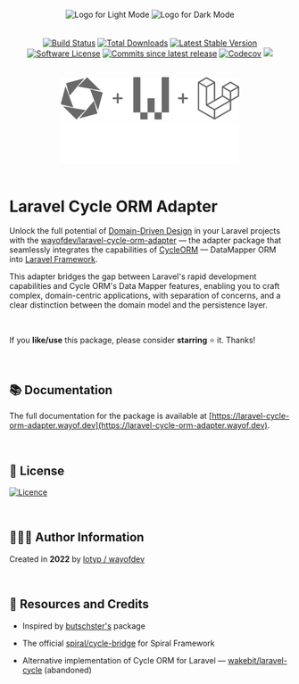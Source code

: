 <br>

<div align="center">
<img width="456" src="https://raw.githubusercontent.com/wayofdev/laravel-cycle-orm-adapter/master/assets/logo.gh-light-mode-only.png#gh-light-mode-only" alt="Logo for Light Mode">
<img width="456" src="https://raw.githubusercontent.com/wayofdev/laravel-cycle-orm-adapter/master/assets/logo.gh-dark-mode-only.png#gh-dark-mode-only" alt="Logo for Dark Mode">
</div>


<br>

<br>

<div align="center">
<a href="https://github.com/wayofdev/laravel-cycle-orm-adapter/actions"><img alt="Build Status" src="https://img.shields.io/endpoint.svg?url=https%3A%2F%2Factions-badge.atrox.dev%2Fwayofdev%2Flaravel-cycle-orm-adapter%2Fbadge&style=flat-square"/></a>
<a href="https://packagist.org/packages/wayofdev/laravel-cycle-orm-adapter"><img src="https://img.shields.io/packagist/dt/wayofdev/laravel-cycle-orm-adapter?&style=flat-square&logo=packagist" alt="Total Downloads"></a>
<a href="https://packagist.org/packages/wayofdev/laravel-cycle-orm-adapter"><img src="https://img.shields.io/packagist/v/wayofdev/laravel-cycle-orm-adapter?&style=flat-square&logo=packagist" alt="Latest Stable Version"></a>
<a href="https://packagist.org/packages/wayofdev/laravel-cycle-orm-adapter"><img src="https://img.shields.io/packagist/l/wayofdev/laravel-cycle-orm-adapter?style=flat-square&color=blue&logo=packagist" alt="Software License"/></a>
<a href="https://packagist.org/packages/wayofdev/laravel-cycle-orm-adapter"><img alt="Commits since latest release" src="https://img.shields.io/github/commits-since/wayofdev/laravel-cycle-orm-adapter/latest?style=flat-square"></a>
<a href="https://app.codecov.io/gh/wayofdev/laravel-cycle-orm-adapter"><img alt="Codecov" src="https://img.shields.io/codecov/c/github/wayofdev/laravel-cycle-orm-adapter?style=flat-square&logo=codecov"></a>
<a href=""><img src="https://img.shields.io/badge/phpstan%20level-6%20of%209-yellowgreen?style=flat-square&logo=php"></a>
</div>

<br>

<br>

<div align="center">
<img width="320" src="assets/on-white-bg.png#gh-light-mode-only">
<img width="320" src="assets/on-black-bg.png#gh-dark-mode-only">
</div>

<br>

# Laravel Cycle ORM Adapter

Unlock the full potential of [Domain-Driven Design](https://en.wikipedia.org/wiki/Domain-driven_design) in your Laravel projects with the [wayofdev/laravel-cycle-orm-adapter](https://github.com/wayofdev/laravel-cycle-orm-adapter) — the adapter package that seamlessly integrates the capabilities of [CycleORM](https://cycle-orm.dev) — DataMapper ORM into [Laravel Framework](https://laravel.com).

This adapter bridges the gap between Laravel's rapid development capabilities and Cycle ORM's Data Mapper features, enabling you to craft complex, domain-centric applications, with separation of concerns, and a clear distinction between the domain model and the persistence layer.

<br>

If you **like/use** this package, please consider **starring** ⭐️ it. Thanks!

<br>

## 📚 Documentation

The full documentation for the package is available at [https://laravel-cycle-orm-adapter.wayof.dev](https://laravel-cycle-orm-adapter.wayof.dev).

<br>

## 🤝 License

[![Licence](https://img.shields.io/github/license/wayofdev/laravel-cycle-orm-adapter?style=for-the-badge&color=blue)](./LICENSE)

<br>

## 🙆🏼‍♂️ Author Information

Created in **2022** by [lotyp / wayofdev](https://github.com/wayofdev)

<br>

## 🧱 Resources and Credits

* Inspired by [butschster's](https://github.com/butschster/LaravelCycleORM) package

* The official [spiral/cycle-bridge](https://github.com/spiral/cycle-bridge) for Spiral Framework

* Alternative implementation of Cycle ORM for Laravel — [wakebit/laravel-cycle](https://github.com/wakebit/laravel-cycle) (abandoned)


<br>
